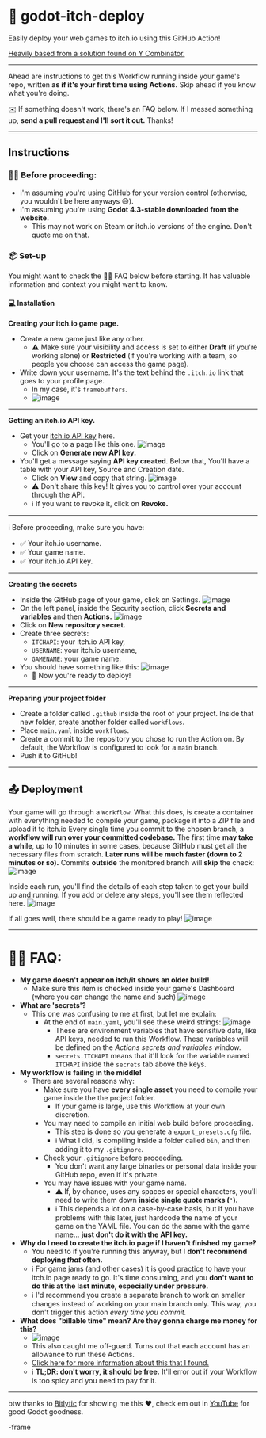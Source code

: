 # **📨 godot-itch-deploy**
Easily deploy your web games to itch.io using this GitHub Action! 

[Heavily based from a solution found on Y Combinator.](https://news.ycombinator.com/item?id=36466698)

---
Ahead are instructions to get this Workflow running inside your game's repo, written **as if it's your first time using Actions.** Skip ahead if you know what you're doing.

✉️ If something doesn't work, there's an FAQ below. If I messed something up, **send a pull request and I'll sort it out.** Thanks!

---

## **Instructions**
### **🧑‍🍳 Before proceeding:**
- I'm assuming you're using GitHub for your version control (otherwise, you wouldn't be here anyways 😅).
- I'm assuming you're using **Godot 4.3-stable downloaded from the website.**
  - This may not work on Steam or itch.io versions of the engine. Don't quote me on that.

### 📦 Set-up
You might want to check the 🙋‍♂️ FAQ below before starting. It has valuable information and context you might want to know.

#### 💻 Installation
**Creating your itch.io game page.**
- Create a new game just like any other.
  - ⚠️ Make sure your visibility and access is set to either **Draft** (if you're working alone) or **Restricted** (if you're working with a team, so people you choose can access the game page).
- Write down your username. It's the text behind the `.itch.io` link that goes to your profile page.
  - In my case, it's `framebuffers`.
  - ![image](https://github.com/user-attachments/assets/adb82977-9d6b-44cd-bb56-17a0cda9df61)

---

**Getting an itch.io API key.**
- Get your [itch.io API key](https://itch.io/user/settings/api-keys) here. 
  - You'll go to a page like this one. ![image](https://github.com/user-attachments/assets/6ee5d61c-bdd2-477a-8bab-e6c272b2cbb3)
  - Click on **Generate new API key.**
- You'll get a message saying **API key created**. Below that, You'll have a table with your API key, Source and Creation date.
  - Click on **View** and copy that string. ![image](https://github.com/user-attachments/assets/508fd5e0-8c4f-4537-8906-89ea761a3c17)
  - ⚠️ Don't share this key! It gives you to control over your account through the API.
  - ℹ️ If you want to revoke it, click on **Revoke.**

---

ℹ️ Before proceeding, make sure you have:
- ✅ Your itch.io username.
- ✅ Your game name.
- ✅ Your itch.io API key.

---

**Creating the secrets**
- Inside the GitHub page of your game, click on Settings. ![image](https://github.com/user-attachments/assets/0dd1bd72-76a4-4d8d-aff4-c0a9adb92110)
- On the left panel, inside the Security section, click **Secrets and variables** and then **Actions.** ![image](https://github.com/user-attachments/assets/73bc70b4-51fd-456c-8244-b5f62f0403f5)
- Click on **New repository secret.**
- Create three secrets:
  - `ITCHAPI`: your itch.io API key,
  - `USERNAME`: your itch.io username,
  - `GAMENAME`: your game name.
- You should have something like this: ![image](https://github.com/user-attachments/assets/4cb2ed63-da20-4261-9a81-970778771f09)
  - 🎉 Now you're ready to deploy!

---

**Preparing your project folder**
- Create a folder called `.github` inside the root of your project. Inside that new folder, create another folder called `workflows`.
- Place `main.yaml` inside `workflows`.
- Create a commit to the repository you chose to run the Action on. By default, the Workflow is configured to look for a `main` branch.
- Push it to GitHub!

---

## 📤 Deployment
Your game will go through a `Workflow`. What this does, is create a container with everything needed to compile your game, package it into a ZIP file and upload it to itch.io
Every single time you commit to the chosen branch, a **workflow will run over your committed codebase.**
The first time **may take a while**, up to 10 minutes in some cases, because GitHub must get all the necessary files from scratch.
**Later runs will be much faster (down to 2 minutes or so).**
Commits **outside** the monitored branch will **skip** the check:
![image](https://github.com/user-attachments/assets/b7255db7-3d26-4546-84e0-83c3bebd0246)

Inside each run, you'll find the details of each step taken to get your build up and running. If you add or delete any steps, you'll see them reflected here.
![image](https://github.com/user-attachments/assets/c2659979-6a78-4bdf-823c-fc25e66f660f)

If all goes well, there should be a game ready to play!
![image](https://github.com/user-attachments/assets/7a572451-87ae-4085-8f55-a5ca3ba4f88f)

---

# 🙋‍♂️ FAQ:
- **My game doesn't appear on itch/it shows an older build!**
  - Make sure this item is checked inside your game's Dashboard (where you can change the name and such) ![image](https://github.com/user-attachments/assets/67fbbd69-ab5f-48da-93a9-dc5197bdf947)
- **What are 'secrets'?**
  - This one was confusing to me at first, but let me explain: 
    - At the end of `main.yaml`, you'll see these weird strings: ![image](https://github.com/user-attachments/assets/687773b7-d0e1-4c25-9524-2d9a07ce369e)
      - These are environment variables that have sensitive data, like API keys, needed to run this Workflow. These variables will be defined on the _Actions secrets and variables_ window.
      - `secrets.ITCHAPI` means that it'll look for the variable named `ITCHAPI` inside the `secrets` tab above the keys.
- **My workflow is failing in the middle!**
  - There are several reasons why:
    - Make sure you have **every single asset** you need to compile your game inside the the project folder.
      - If your game is large, use this Workflow at your own discretion.
    - You may need to compile an initial web build before proceeding.
      - This step is done so you generate a `export_presets.cfg` file.
      - ℹ️ What I did, is compiling inside a folder called `bin`, and then adding it to my `.gitignore`.
    - Check your `.gitignore` before proceeding.
      - You don't want any large binaries or personal data inside your GitHub repo, even if it's private.
    - You may have issues with your game name.
      - ⚠️ If, by chance, uses any spaces or special characters, you'll need to write them down **inside single quote marks (`'`).**
      - ℹ️ This depends a lot on a case-by-case basis, but if you have problems with this later, just hardcode the name of your game on the YAML file. You can do the same with the game name... **just don't do it with the API key.**
- **Why do I need to create the itch.io page if I haven't finished my game?**
  - You need to if you're running this anyway, but I **don't recommend deploying _that_ often.**
  - ℹ️ For game jams (and other cases) it is good practice to have your itch.io page ready to go. It's time consuming, and you **don't want to do this at the last minute, especially under pressure.**
  - ℹ️ I'd recommend you create a separate branch to work on smaller changes instead of working on your main branch only. This way, you don't trigger this action _every time you commit._
- **What does "billable time" mean? Are they gonna charge me money for this?**
  - ![image](https://github.com/user-attachments/assets/2be65625-7473-41bd-b5b2-3895e2fd5d66)
  - This also caught me off-guard. Turns out that each account has an allowance to run these Actions.
  - [Click here for more information about this that I found.](https://michaelcurrin.github.io/dev-cheatsheets/cheatsheets/ci-cd/github-actions/usage-limits.html)
  - ℹ️ **TL;DR: don't worry, it should be free.** It'll error out if your Workflow is too spicy and you need to pay for it.
 
---

btw thanks to [Bitlytic](https://github.com/Bitlytic) for showing me this ❤️, check em out in [YouTube](https://www.youtube.com/@Bitlytic) for good Godot goodness.

-frame
